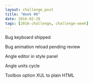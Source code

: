 ```yaml
---
layout: challenge_post
title: "Week #8"
date: 2016-02-28
tags: [2016-challenge, challenge-week]
---
```


Bug keyboard shipped

Bug animation reload pending review

Angle editor in style panel

Angle units cycle

Toolbox option XUL to plain HTML
